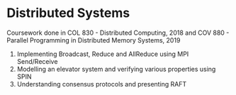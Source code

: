 # Distributed Systems

Coursework done in COL 830 - Distributed Computing, 2018 and COV 880 - Parallel Programming in Distributed Memory Systems, 2019

1. Implementing Broadcast, Reduce and AllReduce using MPI Send/Receive
2. Modelling an elevator system and verifying various properties using SPIN
3. Understanding consensus protocols and presenting RAFT
